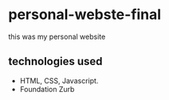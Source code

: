 # personal-webste-final
this was my personal website

## technologies used
* HTML, CSS, Javascript.
* Foundation Zurb
